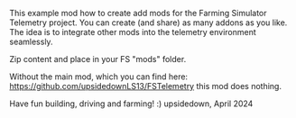 This example mod how to create add mods for the Farming Simulator Telemetry project. You can create (and share) as many addons as you like. The idea is to integrate other mods into the telemetry environment seamlessly.

Zip content and place in your FS "mods" folder.

Without the main mod, which you can find here: https://github.com/upsidedownLS13/FSTelemetry this mod does nothing.

Have fun building, driving and farming! :) upsidedown, April 2024

